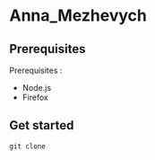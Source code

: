 # Anna_Mezhevych
## Prerequisites
Prerequisites : 
- Node.js
- Firefox
## Get started
```
git clone 
```

